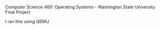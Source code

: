 Computer Science 460: Operating Systems - Washington State University
Final Project


I ran this using QEMU
